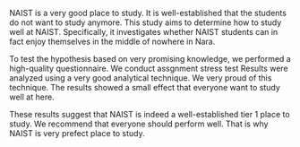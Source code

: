 NAIST is a very good place to study. It is well-established that the students do not want to study anymore. This study aims to determine how to study well at NAIST. Specifically, it investigates whether NAIST students can in fact enjoy themselves in the middle of nowhere in Nara. 

To test the hypothesis based on very promising knowledge, we performed a high-quality questionnaire. 
We conduct assgnment stress test
Results were analyzed using a very good analytical technique. We very proud of this technique. The results showed a small effect that everyone want to study well at here. 

These results suggest that NAIST is indeed a well-established tier 1 place to study. We recommend that everyone should perform well. That is why NAIST is very prefect place to study.
